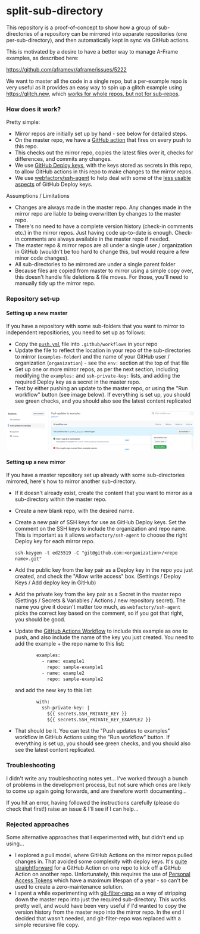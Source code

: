 # split-sub-directory



This repository is a proof-of-concept to show how a group of sub-directories of a repository can be mirrored into separate repositories (one per-sub-directory), and then automatically kept in sync via GitHub actions.



This is motivated by a desire to have a better way to manage A-Frame examples, as described here:

https://github.com/aframevr/aframe/issues/5222

We want to master all the code in a single repo, but a per-example repo is very useful as it provides an easy way to spin up a glitch example using https://glitch.new, which [works for whole repos, but not for sub-repos](https://support.glitch.com/t/glitch-new-for-sub-trees-of-github-repos/59049).



### How does it work?

Pretty simple:

- Mirror repos are initially set up by hand - see below for detailed steps.
- On the master repo, we have a [GitHub action](https://github.com/diarmidmackenzie/split-sub-directory/actions/workflows/push.yml) that fires on every push to this repo.
- This checks out the mirror repo, copies the latest files over it, checks for differences, and commits any changes.
- We use [GitHub Deploy keys](https://docs.github.com/en/rest/deploy-keys), with the keys stored as secrets in this repo, to allow GitHub actions in this repo to make changes to the mirror repos.
- We use [webfactory/ssh-agent](webfactory/ssh-agent) to help deal with some of the [less usable aspects](https://github.com/webfactory/ssh-agent#support-for-github-deploy-keys) of GitHub Deploy keys.



Assumptions / Limitations

- Changes are always made in the master repo.  Any changes made in the mirror repo are liable to being overwritten by changes to the master repo.
- There's no need to have a complete version history (check-in comments etc.) in the mirror repos.  Just having code up-to-date is enough.  Check-in comments are always available in the master repo if needed.
- The master repo & mirror repos are all under a single user / organization in GitHub (wouldn't be too hard to change this, but would require a few minor code changes).
- All sub-directories to be mirrored are under a single parent folder
- Because files are copied from master to mirror using a simple copy over, this doesn't handle file deletions & file moves.  For those, you'll need to manually tidy up the mirror repo.



### Repository set-up

#### Setting up a new master

If you have a repository with some sub-folders that you want to mirror to independent repositiories, you need to set up as follows:

- Copy the [`push.yml`](https://github.com/diarmidmackenzie/split-sub-directory/blob/main/.github/workflows/push.yml) file into `.github/workflows` in your repo
- Update the file to reflect the location in your repo of the sub-directories to mirror (`examples-folder`) and the name of your GitHub user / organization (`organization`) - see the `env:` section at the top of that file
- Set up one or more mirror repos, as per the next section, including modifying the `examples:` and `ssh-private-key:` lists, and adding the required Deploy key as a secret in the master repo.
- Test by either pushing an update to the master repo, or using the "Run workflow" button (see image below).  If everything is set up, you should see green checks, and you should also see the latest content replicated



![image-20230130173054225](image-20230130173054225.png)



#### Setting up a new mirror

If you have a master repository set up already with some sub-directories mirrored, here's how to mirror another sub-directory.

- If it doesn't already exist, create the content that you want to mirror as a sub-directory within the master repo.

- Create a new blank repo, with the desired name.

- Create a new pair of SSH keys for use as GitHub Deploy keys.  Set the comment on the SSH keys to include the organization and repo name.  This is important as it allows `webfactory/ssh-agent` to choose the right Deploy key for each mirror repo.

  ```
  ssh-keygen -t ed25519 -C "git@github.com:<organization>/<repo name>.git"
  ```

- Add the public key from the key pair as a Deploy key in the repo you just created, and check the "Allow write access" box.  (Settings / Deploy Keys / Add deploy key in GitHub)

- Add the private key from the key pair as a Secret in the master repo (Settings / Secrets & Variables / Actions / new repository secret).  The name you give it doesn't matter too much, as `webfactory/ssh-agent` picks the correct key based on the comment, so if you got that right, you should be good.

- Update the [GitHub Actions Workflow](https://github.com/diarmidmackenzie/split-sub-directory/blob/main/.github/workflows/push.yml) to include this example as one to push, and also include the name of the key you just created.  You need to add the example + the repo name to this list:

  ```
          examples:
            - name: example1
              repo: sample-example1
            - name: example2
              repo: sample-example2
  ```

  and add the new key to this list:

  ```
          with:
            ssh-private-key: |
              ${{ secrets.SSH_PRIVATE_KEY }}
              ${{ secrets.SSH_PRIVATE_KEY_EXAMPLE2 }}
  ```

- That should be it.  You can test the "Push updates to examples" workflow in GitHub Actions using the "Run workflow" button.  If everything is set up, you should see green checks, and you should also see the latest content replicated.



### Troubleshooting

I didn't write any troubleshooting notes yet...  I've worked through a bunch of problems in the development process, but not sure which ones are likely to come up again going forwards, and are therefore worth documenting...

If you hit an error, having followed the instructions carefully (please do check that first!) raise an issue & I'll see if I can help...



### Rejected approaches

Some alternative approaches that I experimented with, but didn't end up using...

- I explored a pull model, where GitHub Actions on the mirror repos pulled changes in.  That avoided some complexity with deploy keys.  It's [quite straightforward](https://github.com/orgs/community/discussions/26323#discussioncomment-3251451) for a GitHub Action on one repo to kick off a GitHub Action on another repo.  Unfortunately, this requires the use of [Personal Access Tokens](https://docs.github.com/en/authentication/keeping-your-account-and-data-secure/creating-a-personal-access-token) which have a maximum lifespan of a year - so can't be used to create a zero-maintenance solution.
- I spent a while experimenting with [git-filter-repo](https://github.com/newren/git-filter-repo) as a way of stripping down the master repo into just the required sub-directory.  This works pretty well, and would have been very useful if I'd wanted to copy the version history from the master repo into the mirror repo.  In the end I decided that wasn't needed, and git-filter-repo was replaced with a simple recursive file copy.

